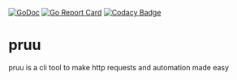 [![GoDoc](https://godoc.org/github.com/PMoneda/pruu?status.svg)](https://godoc.org/github.com/PMoneda/pruu)
[![Go Report Card](https://goreportcard.com/badge/github.com/PMoneda/pruu)](https://goreportcard.com/report/github.com/PMoneda/pruu)
[![Codacy Badge](https://api.codacy.com/project/badge/Grade/35a9560a42e24ccbba441a2a5b6e6119)](https://www.codacy.com/app/PMoneda/pruu?utm_source=github.com&amp;utm_medium=referral&amp;utm_content=PMoneda/pruu&amp;utm_campaign=Badge_Grade)
# pruu
pruu is a cli tool to make http requests and automation made easy
